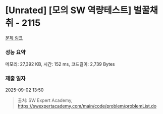 # [Unrated] [모의 SW 역량테스트] 벌꿀채취 - 2115 

[문제 링크](https://swexpertacademy.com/main/code/problem/problemDetail.do?contestProbId=AV5V4A46AdIDFAWu) 

### 성능 요약

메모리: 27,392 KB, 시간: 152 ms, 코드길이: 2,739 Bytes

### 제출 일자

2025-09-02 13:50



> 출처: SW Expert Academy, https://swexpertacademy.com/main/code/problem/problemList.do